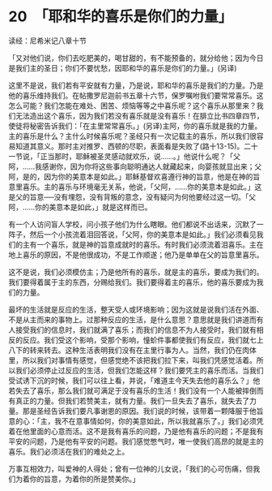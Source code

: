 # 20　「耶和华的喜乐是你们的力量」


读经：尼希米记八章十节

「又对他们说，你们去吃肥美的，喝甘甜的，有不能预备的，就分给他；因为今日是我们主的圣日；你们不要忧愁，因耶和华的喜乐是你们的力量。」(另译)

这里不是说，我们若有平安就有力量，乃是说，耶和华的喜乐是我们的力量。乃是他的喜乐维持我们。在帖撒罗尼迦前书五章十六节，保罗嘱咐我们要常常喜乐。这怎么可能？我们怎能在难处、困苦、烦恼等等之中喜乐呢？这个喜乐从那里来？我们无法造出这个喜乐，因为我们若没有喜乐就是没有喜乐！在腓立比书四章四节，使徒将秘密告诉我们：「在主里常常喜乐。」(另译)主阿，你的喜乐就是我的力量。主的喜乐是什么？主什么时候喜乐呢？圣经只有一次记载主的喜乐，所以我们很容易知道其意义。那时主对推罗、西顿的尽职，表面看是失败了(路十13-15)。二十一节说，「正当那时，耶稣被圣灵感动就欢乐，说……。」他说什么呢？「父阿，……我感谢你，因为你将这些事向聪明通达人就藏起来，向婴孩就显出来；父阿，是的，因为你的美意本是如此。」耶稣基督欢喜遵行神的旨意，他是在神的旨意里喜乐。主的喜乐与环境毫无关系，他说，「父阿，……你的美意本是如此。」这是父的旨意──没有埋怨，没有背叛的意念，没有疑问为何他要经过这一切。「父阿，……你的美意本是如此，」就是这样而已。

有一个人访问盲人学校，问小孩子他们为什么瞎眼。他们都说不出话来，沉默了一阵子，然后一个小孩流着泪回答说，「父阿，你的美意本是如此。」我们必须看见我们的主有一个喜乐，就是神的旨意成就时的喜乐。有时我们必须流着泪喜乐。主在地上喜乐的原因，不是他很成功，不是工作顺遂；他乃是单单在父的旨意里喜乐。

这不是说，我们必须模仿主；乃是他所有的喜乐，就是主的喜乐，要成为我们的。我们要得着属于主的东西，分赐给我们。我们要得着主的喜乐，他的喜乐要成为我们的力量。

最坏的生活就是反应的生活，整天受人或环境影响；因为这就是说我们活在外面、不是从主而来的事物上。过那种反应的生活，是什么意思？意思就是我们讲道而有人接受我们的信息时，我们就满了喜乐；而我们的信息不为人接受时，我们就有相反的反应。我们受这个影响，受那个影响，憧蚧件事都使我们有反应，我们就七上八下的转来转去。这种生活表明我们没有在主里行事为人。当然，我们仍在肉体里，所以我们对事情有感觉，但感觉绝不该把我们拉下来，叫我们凭感觉活着。所以我们必须停止过反应的生活，但我们怎能这样？我们要凭主的喜乐而活。当我们受试诱下沉的时候，我们可以往上看，并说，「难道主今天失去他的喜乐么？」他若失去了喜乐，那么我们就可满足于没有喜乐的生活！我们没有一个人能被摔倒而有真正的力量。但我们若赞美主，就有力量。我们一旦失去了喜乐，就失去了力量。那是圣经告诉我们要凡事谢恩的原因。我们说的时候，该带着一颗降服于他旨意的心：「主，我不在意事情如何，你的美意如此，所以我就喜乐了。」我们必须凭着在他里面的心意而活。这不是我有喜乐的问题，乃是他有喜乐的问题；不是我有平安的问题，乃是他有平安的问题。我们感觉憋气时，唯一使我们高昂的就是主的喜乐。我们必须活在我们的难处之上。

万事互相效力，叫爱神的人得处；曾有一位神的儿女说，「我们的心可伤痛，但我们为着你的旨意，为着你的所是赞美你。」

